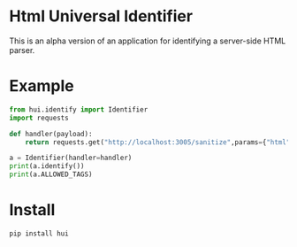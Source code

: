 # Html Universal Identifier
This is an alpha version of an application for identifying a server-side HTML parser.


# Example
```python
from hui.identify import Identifier
import requests

def handler(payload):
    return requests.get("http://localhost:3005/sanitize",params={"html":payload}).text

a = Identifier(handler=handler)
print(a.identify())
print(a.ALLOWED_TAGS)
```

# Install 
```
pip install hui
```